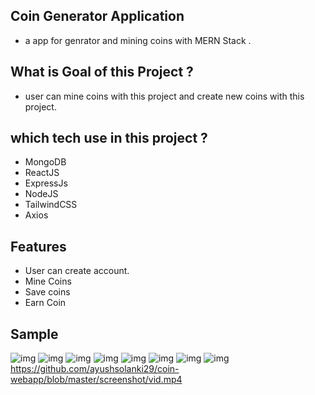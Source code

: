 ## Coin Generator Application
- a app for genrator and mining coins with MERN Stack .

## What is Goal of this Project ?
- user can mine coins with this project and create new coins with this project.

## which tech use in this project ?
- MongoDB
- ReactJS
- ExpressJs
- NodeJS
- TailwindCSS
- Axios

## Features

- User can create account.
- Mine Coins
- Save coins
- Earn Coin



## Sample
![img](https://github.com/ayushsolanki29/coin-webapp/blob/master/screenshot/1.jpg)
![img](https://github.com/ayushsolanki29/coin-webapp/blob/master/screenshot/2.jpg)
![img](https://github.com/ayushsolanki29/coin-webapp/blob/master/screenshot/3.jpg)
![img](https://github.com/ayushsolanki29/coin-webapp/blob/master/screenshot/4.jpg)
![img](https://github.com/ayushsolanki29/coin-webapp/blob/master/screenshot/5.jpg)
![img](https://github.com/ayushsolanki29/coin-webapp/blob/master/screenshot/6.jpg)
![img](https://github.com/ayushsolanki29/coin-webapp/blob/master/screenshot/7.jpg)
![img](https://github.com/ayushsolanki29/coin-webapp/blob/master/screenshot/8.jpg)
https://github.com/ayushsolanki29/coin-webapp/blob/master/screenshot/vid.mp4

<!-- video -->

